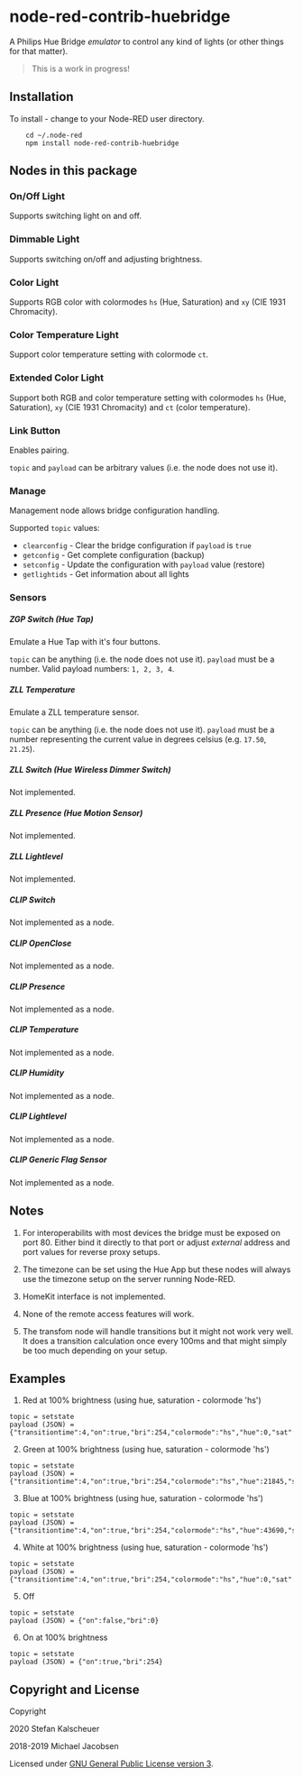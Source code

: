 # node-red-contrib-huebridge

A Philips Hue Bridge *emulator* to control any kind of lights (or other things for that matter).

> This is a work in progress!

## Installation
To install - change to your Node-RED user directory.

        cd ~/.node-red
        npm install node-red-contrib-huebridge

## Nodes in this package

### On/Off Light

Supports switching light on and off.

### Dimmable Light

Supports switching on/off and adjusting brightness.

### Color Light

Supports RGB color with colormodes `hs` (Hue, Saturation) and `xy` (CIE 1931 Chromacity).

### Color Temperature Light

Support color temperature setting with colormode `ct`.

### Extended Color Light

Support both RGB and color temperature setting with colormodes `hs` (Hue, Saturation), `xy` (CIE 1931 Chromacity) and 
`ct` (color temperature).

### Link Button
Enables pairing.

`topic` and `payload` can be arbitrary values (i.e. the node does not use it).

### Manage

Management node allows bridge configuration handling.

Supported `topic` values:
* `clearconfig` - Clear the bridge configuration if `payload` is `true`
* `getconfig` - Get complete configuration (backup)
* `setconfig` - Update the configuration with `payload` value (restore)
* `getlightids` - Get information about all lights

### Sensors

##### ZGP Switch (Hue Tap)
Emulate a Hue Tap with it's four buttons.

`topic` can be anything (i.e. the node does not use it).
`payload` must be a number.
Valid payload numbers: `1, 2, 3, 4`.

##### ZLL Temperature
Emulate a ZLL temperature sensor.

`topic` can be anything (i.e. the node does not use it).
`payload` must be a number representing the current value in degrees celsius (e.g. `17.50`, `21.25`).

##### ZLL Switch (Hue Wireless Dimmer Switch)
Not implemented.

##### ZLL Presence (Hue Motion Sensor)
Not implemented.

##### ZLL Lightlevel
Not implemented.

##### CLIP Switch
Not implemented as a node.

##### CLIP OpenClose
Not implemented as a node.

##### CLIP Presence
Not implemented as a node.

##### CLIP Temperature
Not implemented as a node.

##### CLIP Humidity
Not implemented as a node.

##### CLIP Lightlevel
Not implemented as a node.

##### CLIP Generic Flag Sensor
Not implemented as a node.

## Notes

1. For interoperabilits with most devices the bridge must be exposed on port 80.
   Either bind it directly to that port or adjust _external_ address and port values for reverse proxy setups.

2. The timezone can be set using the Hue App but these nodes will always use the timezone setup on the server running Node-RED.

3. HomeKit interface is not implemented.

4. None of the remote access features will work.

5. The transfom node will handle transitions but it might not work very well. It does a transition calculation once every 100ms and that might simply be too much depending on your setup.

## Examples

1. Red at 100% brightness (using hue, saturation - colormode 'hs')

```
topic = setstate
payload (JSON) = {"transitiontime":4,"on":true,"bri":254,"colormode":"hs","hue":0,"sat":254}
```

2. Green at 100% brightness (using hue, saturation - colormode 'hs')

```
topic = setstate
payload (JSON) = {"transitiontime":4,"on":true,"bri":254,"colormode":"hs","hue":21845,"sat":254}
```

3. Blue at 100% brightness (using hue, saturation - colormode 'hs')

```
topic = setstate
payload (JSON) = {"transitiontime":4,"on":true,"bri":254,"colormode":"hs","hue":43690,"sat":254}
```

4. White at 100% brightness (using hue, saturation - colormode 'hs')

```
topic = setstate
payload (JSON) = {"transitiontime":4,"on":true,"bri":254,"colormode":"hs","hue":0,"sat":0}
```

5. Off

```
topic = setstate
payload (JSON) = {"on":false,"bri":0}
```

6. On at 100% brightness

```
topic = setstate
payload (JSON) = {"on":true,"bri":254}
```

## Copyright and License

Copyright

2020 Stefan Kalscheuer

2018-2019 Michael Jacobsen

Licensed under [GNU General Public License version 3](LICENSE).
